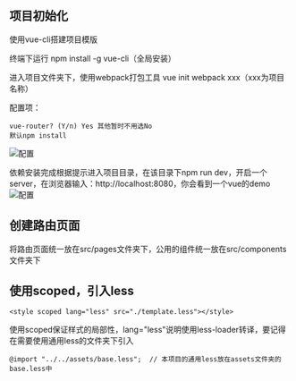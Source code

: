## 项目初始化
使用vue-cli搭建项目模版

终端下运行 npm install -g vue-cli（全局安装）

进入项目文件夹下，使用webpack打包工具 vue init webpack xxx（xxx为项目名称）

配置项：
```
vue-router? (Y/n) Yes 其他暂时不用选No
默认npm install
```
![配置](https://i.loli.net/2018/08/10/5b6d627b5c523.png)

依赖安装完成根据提示进入项目目录，在该目录下npm run dev，开启一个server，在浏览器输入：http://localhost:8080，你会看到一个vue的demo
![配置](https://i.loli.net/2018/08/10/5b6d62810f322.png)
## 创建路由页面
将路由页面统一放在src/pages文件夹下，公用的组件统一放在src/components文件夹下
## 使用scoped，引入less
```
<style scoped lang="less" src="./template.less"></style>
```
使用scoped保证样式的局部性，lang="less"说明使用less-loader转译，要记得在需要使用通用less的文件夹下引入
```
@import "../../assets/base.less";  // 本项目的通用less放在assets文件夹的base.less中
```
